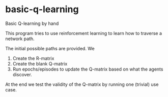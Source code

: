 # basic-q-learning
Basic Q-learning by hand

This program tries to use reinforcement learning to learn how to traverse a network path. 



The initial possible paths are provided. We
1. Create the R-matrix
2. Create the blank Q-matrix
3. Run epochs/episodes to update the Q-matrix based on what the agents discover.

At the end we test the validity of the Q-matrix by running one (trivial) use case.
